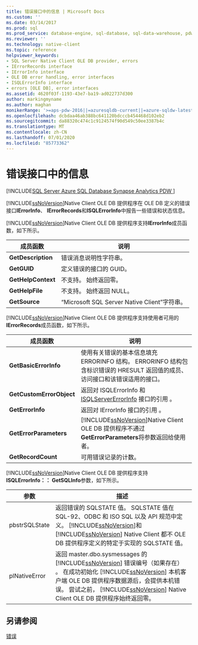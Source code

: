 ```yaml
---
title: 错误接口中的信息 | Microsoft Docs
ms.custom: ''
ms.date: 03/14/2017
ms.prod: sql
ms.prod_service: database-engine, sql-database, sql-data-warehouse, pdw
ms.reviewer: ''
ms.technology: native-client
ms.topic: reference
helpviewer_keywords:
- SQL Server Native Client OLE DB provider, errors
- IErrorRecords interface
- IErrorInfo interface
- OLE DB error handling, error interfaces
- ISQLErrorInfo interface
- errors [OLE DB], error interfaces
ms.assetid: 4620f03f-1193-43e7-ba19-ad022737d300
author: markingmyname
ms.author: maghan
monikerRange: '>=aps-pdw-2016||=azuresqldb-current||=azure-sqldw-latest||>=sql-server-2016||=sqlallproducts-allversions||>=sql-server-linux-2017||=azuresqldb-mi-current'
ms.openlocfilehash: dcbdaa46ab388bc641120bdcccb454468d102eb2
ms.sourcegitcommit: da88320c474c1c9124574f90d549c50ee3387b4c
ms.translationtype: MT
ms.contentlocale: zh-CN
ms.lasthandoff: 07/01/2020
ms.locfileid: "85773362"
---
```

# <a name="information-in-error-interfaces"></a>错误接口中的信息
[!INCLUDE[SQL Server Azure SQL Database Synapse Analytics PDW ](../../includes/applies-to-version/sql-asdb-asdbmi-asdw-pdw.md)]

  [!INCLUDE[ssNoVersion](../../includes/ssnoversion-md.md)]Native Client OLE DB 提供程序在 OLE DB 定义的错误接口**IErrorInfo**、 **IErrorRecords**和**ISQLErrorInfo**中报告一些错误和状态信息。  
  
 [!INCLUDE[ssNoVersion](../../includes/ssnoversion-md.md)]Native Client OLE DB 提供程序支持**IErrorInfo**成员函数，如下所示。  
  
|成员函数|说明|  
|---------------------|-----------------|  
|**GetDescription**|错误消息说明性字符串。|  
|**GetGUID**|定义错误的接口的 GUID。|  
|**GetHelpContext**|不支持。 始终返回零。|  
|**GetHelpFile**|不支持。 始终返回 NULL。|  
|**GetSource**|“Microsoft SQL Server Native Client”字符串。|  
  
 [!INCLUDE[ssNoVersion](../../includes/ssnoversion-md.md)]Native Client OLE DB 提供程序支持使用者可用的**IErrorRecords**成员函数，如下所示。  
  
|成员函数|说明|  
|---------------------|-----------------|  
|**GetBasicErrorInfo**|使用有关错误的基本信息填充 ERRORINFO 结构。 ERRORINFO 结构包含标识错误的 HRESULT 返回值的成员、访问接口和该错误适用的接口。|  
|**GetCustomErrorObject**|返回对 ISQLErrorInfo 和 [ISQLServerErrorInfo](https://msdn.microsoft.com/library/a8323b5c-686a-4235-a8d2-bda43617b3a1) 接口的引用  。|  
|**GetErrorInfo**|返回对 IErrorInfo 接口的引用  。|  
|**GetErrorParameters**|[!INCLUDE[ssNoVersion](../../includes/ssnoversion-md.md)]Native Client OLE DB 提供程序不通过**GetErrorParameters**将参数返回给使用者。|  
|**GetRecordCount**|可用错误记录的计数。|  
  
 [!INCLUDE[ssNoVersion](../../includes/ssnoversion-md.md)]Native Client OLE DB 提供程序支持**ISQLErrorInfo：： GetSQLInfo**参数，如下所示。  
  
|参数|描述|  
|---------------|-----------------|  
|pbstrSQLState |返回错误的 SQLSTATE 值。 SQLSTATE 值在 SQL-92、ODBC 和 ISO SQL 以及 API 规范中定义。 [!INCLUDE[ssNoVersion](../../includes/ssnoversion-md.md)]和 [!INCLUDE[ssNoVersion](../../includes/ssnoversion-md.md)] Native Client 都不 OLE DB 提供程序定义的特定于实现的 SQLSTATE 值。|  
|plNativeError |返回 master.dbo.sysmessages 的 [!INCLUDE[ssNoVersion](../../includes/ssnoversion-md.md)] 错误编号（如果存在）  。 在成功初始化 [!INCLUDE[ssNoVersion](../../includes/ssnoversion-md.md)] 本机客户端 OLE DB 提供程序数据源后，会提供本机错误。 尝试之前， [!INCLUDE[ssNoVersion](../../includes/ssnoversion-md.md)] Native Client OLE DB 提供程序始终返回零。|  
  
## <a name="see-also"></a>另请参阅  
 [错误](../../relational-databases/native-client-ole-db-errors/errors.md)  
  
  
